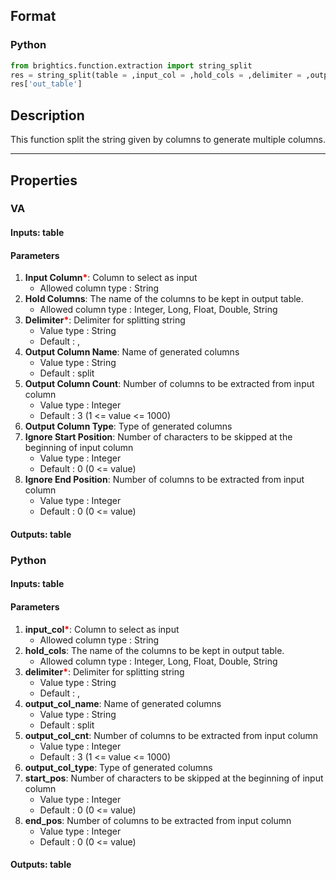 ## Format
### Python
```python
from brightics.function.extraction import string_split
res = string_split(table = ,input_col = ,hold_cols = ,delimiter = ,output_col_name = ,output_col_cnt = ,output_col_type = ,start_pos = ,end_pos = )
res['out_table']
```

## Description
This function split the string given by columns to generate multiple columns.

---

## Properties
### VA
#### Inputs: table

#### Parameters
1. **Input Column**<b style="color:red">*</b>: Column to select as input
   - Allowed column type : String
2. **Hold Columns**: The name of the columns to be kept in output table.
   - Allowed column type : Integer, Long, Float, Double, String
3. **Delimiter**<b style="color:red">*</b>: Delimiter for splitting string
   - Value type : String
   - Default : ,
4. **Output Column Name**: Name of generated columns
   - Value type : String
   - Default : split
5. **Output Column Count**: Number of columns to be extracted from input column
   - Value type : Integer
   - Default : 3 (1 <= value <= 1000)
6. **Output Column Type**: Type of generated columns
7. **Ignore Start Position**: Number of characters to be skipped at the beginning of input column
   - Value type : Integer
   - Default : 0 (0 <= value)
8. **Ignore End Position**: Number of columns to be extracted from input column
   - Value type : Integer
   - Default : 0 (0 <= value)

#### Outputs: table

### Python
#### Inputs: table

#### Parameters
1. **input_col**<b style="color:red">*</b>: Column to select as input
   - Allowed column type : String
2. **hold_cols**: The name of the columns to be kept in output table.
   - Allowed column type : Integer, Long, Float, Double, String
3. **delimiter**<b style="color:red">*</b>: Delimiter for splitting string
   - Value type : String
   - Default : ,
4. **output_col_name**: Name of generated columns
   - Value type : String
   - Default : split
5. **output_col_cnt**: Number of columns to be extracted from input column
   - Value type : Integer
   - Default : 3 (1 <= value <= 1000)
6. **output_col_type**: Type of generated columns
7. **start_pos**: Number of characters to be skipped at the beginning of input column
   - Value type : Integer
   - Default : 0 (0 <= value)
8. **end_pos**: Number of columns to be extracted from input column
   - Value type : Integer
   - Default : 0 (0 <= value)

#### Outputs: table

